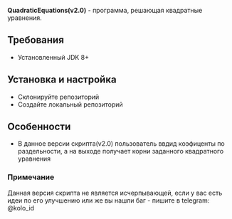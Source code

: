 **QuadraticEquations(v2.0)** - программа, решающая квадратные уравнения.
## Требования
- Установленный JDK 8+

## Установка и настройка
- Склонируйте репозиторий
- Создайте локальный репозиторий

## Особенности
- В данное версии скрипта(v2.0) пользователь ввдид коэфиценты по раздельности, а на выходе получает корни заданного квадратного уравнения


### Примечание 
Данная версия скрипта не является исчерпывающей, если у вас есть идеи по его улучшению или же вы нашли баг - пишите в telegram: <a src='https://t.me/ppppityyy'>@kolo_id</a>
